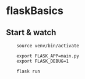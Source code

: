 # flaskBasics

## Start & watch

```
    source venv/bin/activate

    export FLASK_APP=main.py
    export FLASK_DEBUG=1

    flask run
```


